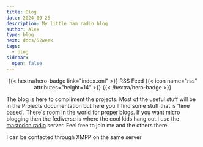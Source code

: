 ```yaml
---
title: Blog
date: 2024-09-28
description: My little ham radio blog
author: Alex
type: blog
next: docs/52week
tags:
  - blog
sidebar:
  open: false
---
```


<div style="text-align: center; margin-top: 1em;">
{{< hextra/hero-badge link="index.xml" >}}
  <span>RSS Feed</span>
  {{< icon name="rss" attributes="height=14" >}}
{{< /hextra/hero-badge >}}
</div>

The blog is here to compliment the projects. Most of the useful stuff will be in the Projects documentation but here you'll find some stuff that is 'time based'. There's room in the world for proper blogs. If you want micro blogging then the fediverse is where the cool kids hang out.I use the [mastodon.radio](https://mastodon.radio/home) server. Feel free to join me and the others there.

I can be contacted through XMPP on the same server